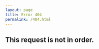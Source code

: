```yaml
---
layout: page
title: Error 404
permalink: /404.html
---
```

<h2>This request is <b>not</b> in order.
